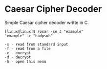 # Caesar Cipher Decoder
Simple Caesar cipher decoder writte in C.

```
[linux@linux]$ rosar -se 3 "example" 
"example" -> "hadpsoh" 
```

```
-s - read from standard input
-f - read from a file
-e - encrypt
-d - decrypt
-h - open this menu
```
